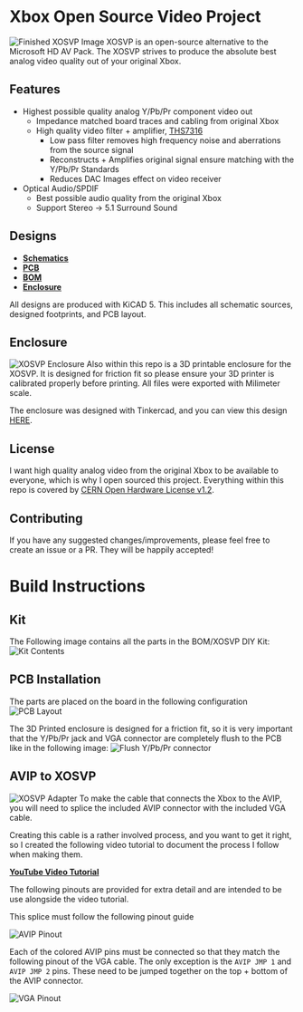 # Xbox Open Source Video Project
![Finished XOSVP Image](/images/enclosure.jpg)
XOSVP is an open-source alternative to the Microsoft HD AV Pack. The XOSVP strives to produce the absolute best analog video quality out of your original Xbox.

## Features
- Highest possible quality analog Y/Pb/Pr component video out
    - Impedance matched board traces and cabling from original Xbox
    - High quality video filter + amplifier, [THS7316](https://www.ti.com/lit/ds/symlink/ths7316.pdf)
        - Low pass filter removes high frequency noise and aberrations from the source signal
        - Reconstructs + Amplifies original signal ensure matching with the Y/Pb/Pr Standards
        - Reduces DAC Images effect on video receiver
- Optical Audio/SPDIF
    - Best possible audio quality from the original Xbox
    - Support Stereo -> 5.1 Surround Sound

## Designs
- [**Schematics**](/xosvp.pdf)
- [**PCB**](/pcb.png)
- [**BOM**](/bom.csv)
- [**Enclosure**](/enclosure.obj)

All designs are produced with KiCAD 5. This includes all schematic sources, designed footprints, and PCB layout.

## Enclosure
![XOSVP Enclosure](/images/enclosure2.jpg)
Also within this repo is a 3D printable enclosure for the XOSVP. It is designed for friction fit so please ensure your 3D printer is calibrated properly before printing. All files were exported with Milimeter scale.

The enclosure was designed with Tinkercad, and you can view this design [HERE](https://www.tinkercad.com/things/6Rlx4JstT6S-xosvp-enclosure-v3).

## License
I want high quality analog video from the original Xbox to be available to everyone, which is why I open sourced this project. Everything within this repo is covered by [CERN Open Hardware License v1.2](/LICENSE).

## Contributing
If you have any suggested changes/improvements, please feel free to create an issue or a PR. They will be happily accepted!

# Build Instructions

## Kit
The Following image contains all the parts in the BOM/XOSVP DIY Kit:
![Kit Contents](https://blog.dtho.mp/public/images/kit-contents.jpg)

## PCB Installation

The parts are placed on the board in the following configuration
![PCB Layout](/images/layout.png )

The 3D Printed enclosure is designed for a friction fit, so it is very important that the Y/Pb/Pr jack and VGA connector are completely flush to the PCB like in the following image:
![Flush Y/Pb/Pr connector](https://blog.dtho.mp/public/images/flush.jpg)

## AVIP to XOSVP
![XOSVP Adapter](https://blog.dtho.mp/public/images/xbox-to-vga.jpg)
To make the cable that connects the Xbox to the AVIP, you will need to splice the included AVIP connector with the included VGA cable.

Creating this cable is a rather involved process, and you want to get it right, so I created the following video tutorial to document the process I follow when making them.

[**YouTube Video Tutorial**](https://www.youtube.com/watch?v=ltjp-2m_H6U)

The following pinouts are provided for extra detail and are intended to be use alongside the video tutorial.

This splice must follow the following pinout guide

![AVIP Pinout](/images/avip-pinout.png)

Each of the colored AVIP pins must be connected so that they match the following pinout of the VGA cable. The only exception is the `AVIP JMP 1` and `AVIP JMP 2` pins. These need to be jumped together on the top + bottom of the AVIP connector.

![VGA Pinout](/images/vga-pinout.png)
